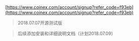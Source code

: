 [https://www.coinex.com/account/signup?refer_code=f93eb](https://www.coinex.com/account/signup?refer_code=f93eb)
>2018.07.07开源测试版

>后续添加安装和详细说明文档（计划2018.07.09）